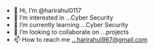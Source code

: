 - 👋 Hi, I’m @harirahul0117
- 👀 I’m interested in ...Cyber Security
- 🌱 I’m currently learning ...Cyber Security
- 💞️ I’m looking to collaborate on ...projects 
- 📫 How to reach me ...harirahul987@gmail.com

<!---
harirahul0117/harirahul0117 is a ✨ special ✨ repository because its `README.md` (this file) appears on your GitHub profile.
You can click the Preview link to take a look at your changes.
--->

